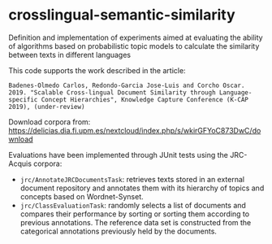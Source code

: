 # crosslingual-semantic-similarity
Definition and implementation of experiments aimed at evaluating the ability of algorithms based on probabilistic topic models to calculate the similarity between texts in different languages

This code supports the work described in the article: 

    Badenes-Olmedo Carlos, Redondo-Garcia Jose-Luis and Corcho Oscar. 2019. "Scalable Cross-lingual Document Similarity through Language-specific Concept Hierarchies", Knowledge Capture Conference (K-CAP 2019), (under-review)

Download corpora from: https://delicias.dia.fi.upm.es/nextcloud/index.php/s/wkirGFYoC873DwC/download


Evaluations have been implemented through JUnit tests using the JRC-Acquis corpora: 
* `jrc/AnnotateJRCDocumentsTask`:  retrieves texts stored in an external document repository and annotates them with its hierarchy of topics and concepts based on Wordnet-Synset. 
* `jrc/ClassEvaluationTask`: randomly selects a list of documents and compares their performance by sorting or sorting them according to previous annotations. The reference data set is constructed from the categorical annotations previously held by the documents.
